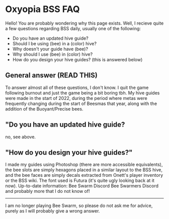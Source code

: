 # Oxyopia BSS FAQ
Hello! You are probably wondering why this page exists. Well, I recieve quite a few questions regarding BSS daily, usually one of the following:
- Do you have an updated hive guide?
- Should I be using (bee) in a (color) hive?
- Why doesn't your guide have (bee)?
- Why should I use (bee) in (color) hive?
- How do you design your hive guides? (this is answered below)

## General answer (READ THIS)
To answer almost all of these questions, I don't know. I quit the game following burnout and just the game being a bit boring tbh.
My hive guides were made in the start of 2022, during the period where metas were frequently changing during the start of Beesmas that year, along with the addition of the Buoyant/Precise bees.

## "Do you have an updated hive guide?
no, see above.

## "How do you design your hive guides?"
I made my guides using Photoshop (there are more accessible equivalents), the bee slots are simply hexagons placed in a similar layout to the BSS hive, and the bee faces are simply decals extracted from Onett's player inventory or the BSS wiki.
The font used is Futura (it's quite ugly looking back at it now).
Up-to-date information:
Bee Swarm Discord
Bee Swarmers Discord
and probably more that I do not know of!

----
I am no longer playing Bee Swarm, so please do not ask me for advice, purely as I will probably give a wrong answer.

